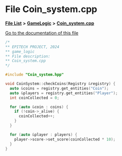 

# File Coin\_system.cpp

[**File List**](files.md) **>** [**GameLogic**](dir_43a675281a639807a8e84134baca4472.md) **>** [**Coin\_system.cpp**](GameLogic_2Coin__system_8cpp.md)

[Go to the documentation of this file](GameLogic_2Coin__system_8cpp.md)


```C++
/*
** EPITECH PROJECT, 2024
** game_logic
** File description:
** Coin_system.cpp
*/

#include "Coin_system.hpp"

void CoinSystem::checkCoins(Registry &registry) {
  auto &coins = registry.get_entities("Coin");
  auto &players = registry.get_entities("Player");
  int coinCollected = 0;

  for (auto &coin : coins) {
    if (!coin->_alive) {
      coinCollected++;
    }
  }

  for (auto &player : players) {
    player->score->set_score(coinCollected * 10);
  }
}
```


